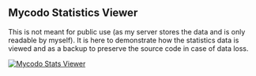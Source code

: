## Mycodo Statistics Viewer

This is not meant for public use (as my server stores the data and is only readable by myself). It is here to demonstrate how the statistics data is viewed and as a backup to preserve the source code in case of data loss.

[![Mycodo Stats Viewer](https://cloud.githubusercontent.com/assets/838427/24083577/fe71893e-0caf-11e7-9ba3-6f3edffa1f71.png)](https://github.com/kizniche/mycodo_python)
